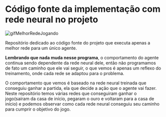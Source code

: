 # Código fonte da implementação com rede neural no projeto

![gifMelhorRedeJogando](https://github.com/thag0/Projeto-Wumpus-Inteligencia-Computacional/assets/91092364/a68b9c8e-7d3c-4ed1-8e01-ce49cee62801)

Repositório dedicado ao código fonte do projeto que executa apenas a melhor rede para um único agente.

**Lembrando que nada muda nesse programa**, o comportamento do agente continua sendo dependente da rede neural 
dele, então não programamos de fato um caminho que ele vai seguir, o que vemos é apenas um reflexo do treinamento, onde
cada rede se adaptou para o problema.

O comportamento que vemos é baseado na rede neural treinada que conseguiu ganhar a partida, ela que decide a 
ação que o agente vai fazer. Neste repositório temos várias redes que conseguiram ganhar o jogo(saíram da casa de início, pegaram o ouro e voltaram para a casa de início) 
e podemos observar como cada rede neural conseguiu seu caminho para cumprir o objetivo do jogo.

